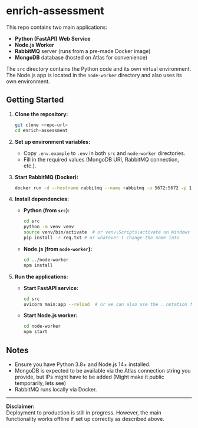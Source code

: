 # enrich-assessment

This repo contains two main applications:

- **Python (FastAPI) Web Service**
- **Node.js Worker**
- **RabbitMQ** server (runs from a pre-made Docker image)
- **MongoDB** database (hosted on Atlas for convenience)

The `src` directory contains the Python code and its own virtual environment. The Node.js app is located in the `node-worker` directory and also uses its own environment.

## Getting Started

1. **Clone the repository:**

   ```bash
   git clone <repo-url>
   cd enrich-assessment
   ```

2. **Set up environment variables:**

   - Copy `.env.example` to `.env` in both `src` and `node-worker` directories.
   - Fill in the required values (MongoDB URI, RabbitMQ connection, etc.).

3. **Start RabbitMQ (Docker):**

   ```bash
   docker run -d --hostname rabbitmq --name rabbitmq -p 5672:5672 -p 15672:15672 rabbitmq:3-management
   ```

4. **Install dependencies:**

   - **Python (from `src`):**
     ```bash
     cd src
     python -m venv venv
     source venv/bin/activate  # or venv\Scripts\activate on Windows
     pip install -r req.txt # or whatever I change the name into
     ```
   - **Node.js (from `node-worker`):**
     ```bash
     cd ../node-worker
     npm install
     ```

5. **Run the applications:**
   - **Start FastAPI service:**
     ```bash
     cd src
     uvicorn main:app --reload  # or we can also use the . notation for modules
     ```
   - **Start Node.js worker:**
     ```bash
     cd node-worker
     npm start
     ```

## Notes

- Ensure you have Python 3.8+ and Node.js 14+ installed.
- MongoDB is expected to be available via the Atlas connection string you provide, but IPs might have to be added (Might make it public temporarily, lets see)
- RabbitMQ runs locally via Docker.

---

**Disclaimer:**  
Deployment to production is still in progress. However, the main functionality works offline if set up correctly as described above.

